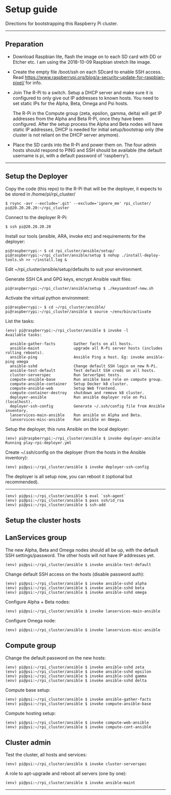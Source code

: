 Setup guide
===========

Directions for bootstrapping this Raspberry Pi cluster.


---


Preparation
-----------

* Download Raspbian lite, flash the image on to each SD card with DD or Etcher etc. I am using the 2018-10-09 Raspbian stretch lite image.

* Create the empty file /boot/ssh on each SDcard to enable SSH access. Read https://www.raspberrypi.org/blog/a-security-update-for-raspbian-pixel/ for info.

* Join The R-Pi to a switch. Setup a DHCP server and make sure it is configured to only give out IP addresses to known hosts. You need to set static IPs for the Alpha, Beta, Omega and Psi hosts.

  The R-Pi in the Compute group (zeta, epsilon, gamma, delta) will get IP addresses from the Alpha and Beta R-Pi, once they have been configured. After the setup process the Alpha and Beta nodes will have static IP addresses, DHCP is needed for initial setup/bootstrap only (the cluster is not reliant on the DHCP server anymore).

* Place the SD cards into the R-Pi and power them on. The four admin hosts should respond to PING and SSH should be available (the default username is pi, with a default password of 'raspberry').


---


Setup the Deployer
------------------


Copy the code (this repo) to the R-Pi that will be the deployer, it expects to be stored in /home/pi/rpi_cluster/

```
$ rsync -avr --exclude='.git' --exclude='ignore_me' rpi_cluster/ pi@20.20.20.20:~/rpi_cluster
```

Connect to the deployer R-Pi:

```
$ ssh pi@20.20.20.20
```


Install our tools (ansible, ARA, invoke etc) and requirements for the deployer:

```
pi@raspberrypi:~ $ cd rpi_cluster/ansible/setup/
pi@raspberrypi:~/rpi_cluster/ansible/setup $ nohup ./install-deploy-tools.sh >> ~/install.log &
```


Edit ~/rpi_cluster/ansible/setup/defaults to suit your environment.


Generate SSH CA and GPG keys, encrypt Ansible vault files:

```
pi@raspberrypi:~/rpi_cluster/ansible/setup $ ./keysandconf-new.sh
```


Activate the virtual python environment:

```
pi@raspberrypi:~ $ cd ~/rpi_cluster/ansible/
pi@raspberrypi:~/rpi_cluster/ansible $ source ~/env/bin/activate
```


List the tasks:

```
(env) pi@raspberrypi:~/rpi_cluster/ansible $ invoke -l
Available tasks:

  ansible-gather-facts        Gather facts on all hosts.
  ansible-maint               upgrade all R-Pi server hosts (includes rolling reboots).
  ansible-ping                Ansible Ping a host. Eg: invoke ansible-ping omega
  ansible-sshd                Change default SSH login on new R-Pi.
  ansible-test-default        Test default SSH creds on all hosts.
  cluster-serverspec          Run ServerSpec tests.
  compute-ansible-base        Run ansible base role on compute group.
  compute-ansible-container   Setup Docker k8 cluster.
  compute-ansible-web         Setup Web frontend.
  compute-container-destroy   shutdown and remove k8 cluster.
  deployer-ansible            Run ansible deployer role on Psi (localhost).
  deployer-ssh-config         Generate ~/.ssh/config file from Ansible inventory.
  lanservices-main-ansible    Run ansible on Alpha and Beta.
  lanservices-misc-ansible    Run ansible on Omega.

```

Setup the deployer, this runs Ansible on the local deployer:

```
(env) pi@raspberrypi:~/rpi_cluster/ansible $ invoke deployer-ansible
Running play-rpi-deployer.yml
```


Create ~/.ssh/config on the deployer (from the hosts in the Ansible inventory):

```
(env) pi@psi:~/rpi_cluster/ansible $ invoke deployer-ssh-config
```


The deployer is all setup now, you can reboot it (optional but recommended).


---


```
(env) pi@psi:~/rpi_cluster/ansible $ eval `ssh-agent`
(env) pi@psi:~/rpi_cluster/ansible $ pass ssh/id_rsa
(env) pi@psi:~/rpi_cluster/ansible $ ssh-add
```


Setup the cluster hosts
-----------------------


## LanServices group

The new Alpha, Beta and Omega nodes should all be up, with the default SSH settings/password. The other hosts will not have IP addresses yet.

```
(env) pi@psi:~/rpi_cluster/ansible $ invoke ansible-test-default
```

Change default SSH access on the hosts (disable password auth):

```
(env) pi@psi:~/rpi_cluster/ansible $ invoke ansible-sshd alpha
(env) pi@psi:~/rpi_cluster/ansible $ invoke ansible-sshd beta
(env) pi@psi:~/rpi_cluster/ansible $ invoke ansible-sshd omega
```

Configure Alpha + Beta nodes:

```
(env) pi@psi:~/rpi_cluster/ansible $ invoke lanservices-main-ansible
```

Configure Omega node:

```
(env) pi@psi:~/rpi_cluster/ansible $ invoke lanservices-misc-ansible
```


## Compute group

Change the default password on the new hosts:

```
(env) pi@psi:~/rpi_cluster/ansible $ invoke ansible-sshd zeta
(env) pi@psi:~/rpi_cluster/ansible $ invoke ansible-sshd epsilon
(env) pi@psi:~/rpi_cluster/ansible $ invoke ansible-sshd gamma
(env) pi@psi:~/rpi_cluster/ansible $ invoke ansible-sshd delta
```

Compute base setup:

```
(env) pi@psi:~/rpi_cluster/ansible $ invoke ansible-gather-facts
(env) pi@psi:~/rpi_cluster/ansible $ invoke compute-ansible-base
```

Compute hosting setup:

```
(env) pi@psi:~/rpi_cluster/ansible $ invoke compute-web-ansible
(env) pi@psi:~/rpi_cluster/ansible $ invoke compute-cont-ansible
```


## Cluster admin

Test the cluster, all hosts and services:

```
(env) pi@psi:~/rpi_cluster/ansible $ invoke cluster-serverspec
```

A role to apt-upgrade and reboot all servers (one by one):

```
(env) pi@psi:~/rpi_cluster/ansible $ invoke ansible-maint
```


---
